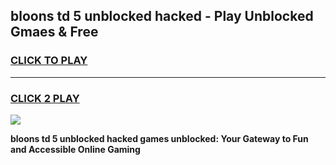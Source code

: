 
## bloons td 5 unblocked hacked - Play Unblocked Gmaes & Free
<h3>
<a href="https://news.freeplayer.one?title=bloons_td_5_unblocked_hacked&ref=23F">CLICK TO PLAY</a></h3>
<hr>

<h3>
<a href="https://news.freeplayer.one?title=bloons_td_5_unblocked_hacked&ref=23F">CLICK 2 PLAY</a>
  
</h3>

<a href="https://news.freeplayer.one?title=bloons_td_5_unblocked_hacked&ref=23F/"><img src="https://clearcache.store/games.png"></a>


**bloons td 5 unblocked hacked games unblocked: Your Gateway to Fun and Accessible Online Gaming**
